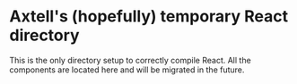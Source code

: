 # Axtell's (hopefully) temporary React directory
This is the only directory setup to correctly compile React. All the components
are located here and will be migrated in the future.
